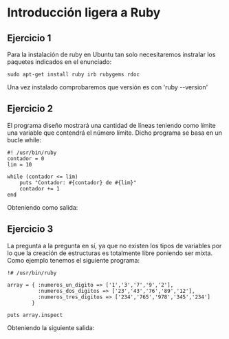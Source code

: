 # Introducción ligera a Ruby


## Ejercicio 1

Para la instalación de ruby en Ubuntu tan solo necesitaremos instralar los paquetes indicados en el enunciado:

    sudo apt-get install ruby irb rubygems rdoc
    
Una vez instalado comprobaremos que versión es con 'ruby --version'


## Ejercicio 2

El programa diseño mostrará una cantidad de líneas teniendo como límite una variable que contendrá el número límite. Dicho programa se basa en un bucle while:

    #! /usr/bin/ruby
    contador = 0
    lim = 10
    
    while (contador <= lim)
    	puts "Contador: #{contador} de #{lim}" 
    	contador += 1
    end

Obteniendo como salida:


## Ejercicio 3

La pregunta a la pregunta en sí, ya que no existen los tipos de variables por lo que la creación de estructuras es totalmente libre poniendo ser mixta. Como ejemplo tenemos el siguiente programa:
    
    !# /usr/bin/ruby
    
    array = { :numeros_un_digito => ['1','3','7','9','2'],
    		  :numeros_dos_digitos => ['23','43','76','89','12'],
    		  :numeros_tres_digitos => ['234','765','978','345','234']
    		}
    
    puts array.inspect

Obteniendo la siguiente salida:


